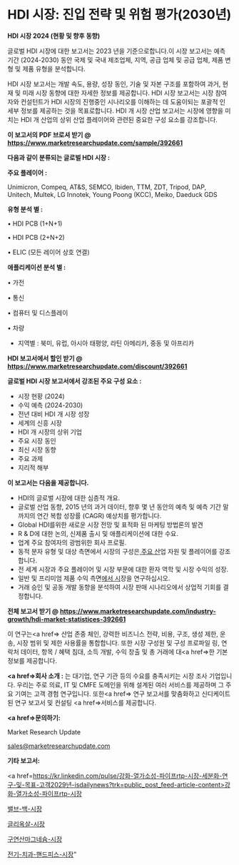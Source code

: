 # HDI 시장: 진입 전략 및 위험 평가(2030년)

<strong>HDI 시장 2024 (현황 및 향후 동향)</strong>

글로벌 HDI 시장에 대한 보고서는 2023 년을 기준으로합니다.이 시장 보고서는 예측 기간 (2024-2030) 동안 국제 및 국내 제조업체, 지역, 공급 업체 및 공급 업체, 제품 변형 및 제품 유형을 분석합니다.

HDI 시장 보고서는 개발 속도, 용량, 성장 동인, 기술 및 자본 구조를 포함하여 과거, 현재 및 미래 시장 동향에 대한 자세한 정보를 제공합니다. HDI 시장 보고서는 시장 참여자와 컨설턴트가 HDI 시장의 진행중인 시나리오를 이해하는 데 도움이되는 포괄적 인 세부 정보를 제공하는 것을 목표로합니다. HDI 개 시장 산업 보고서는 시장에 영향을 미치는 HDI 개 산업의 상위 산업 플레이어와 관련된 중요한 구성 요소를 강조합니다.



<strong>이 보고서의 PDF 브로셔 받기 @ <a href=https://www.marketresearchupdate.com/sample/392661>https://www.marketresearchupdate.com/sample/392661</a></strong>



<strong>다음과 같이 분류되는 글로벌 HDI 시장 :</strong>



<strong>주요 플레이어 :</strong>

Unimicron, Compeq, AT&S, SEMCO, Ibiden, TTM, ZDT, Tripod, DAP, Unitech, Multek, LG Innotek, Young Poong (KCC), Meiko, Daeduck GDS



<strong>유형 분석 별 :</strong>

• HDI PCB (1+N+1)

• HDI PCB (2+N+2)

• ELIC (모든 레이어 상호 연결)



<strong>애플리케이션 분석 별 :</strong>

• 가전

• 통신

• 컴퓨터 및 디스플레이

• 차량

<ul>
  <li>지역별 : 북미, 유럽, 아시아 태평양, 라틴 아메리카, 중동 및 아프리카</li>
</ul>


<strong>HDI 보고서에서 할인 받기 @ <a href=https://www.marketresearchupdate.com/discount/392661>https://www.marketresearchupdate.com/discount/392661</a></strong>



<strong>글로벌 HDI 시장 보고서에서 강조된 주요 구성 요소 :</strong>
<ul>
  <li>시장 현황 (2024)</li>
  <li>수익 예측 (2024-2030)</li>
  <li>전년 대비 HDI 개 시장 성장</li>
  <li>세계의 신흥 시장</li>
  <li>HDI 개 시장의 상위 기업</li>
  <li>주요 시장 동인</li>
  <li>최신 시장 동향</li>
  <li>주요 과제</li>
  <li>지리적 해부</li>
</ul>


<strong>이 보고서는 다음을 제공합니다.</strong>
<ul>
  <li>HDI의 글로벌 시장에 대한 심층적 개요.</li>
  <li>글로벌 산업 동향, 2015 년의 과거 데이터, 향후 몇 년 동안의 예측 및 예측 기간 말까지의 연간 복합 성장률 (CAGR) 예상치를 평가합니다.</li>
  <li>Global HDI를위한 새로운 시장 전망 및 표적화 된 마케팅 방법론의 발견</li>
  <li>R &amp; D에 대한 논의, 신제품 출시 및 애플리케이션에 대한 수요.</li>
  <li>업계 주요 참여자의 광범위한 회사 프로필.</li>
  <li>동적 분자 유형 및 대상 측면에서 시장의 구성은<a href=> 주요 산</a>업 자원 및 플레이어를 강조합니다.</li>
  <li>전 세계 시장과 주요 플레이어 및 시장 부문에 대한 환자 역학 및 시장 수익의 성장.</li>
  <li>일반 및 프리미엄 제품 수익 측면<a href=>에서 시</a>장을 연구하십시오.</li>
  <li>거래 승인 및 공동 개발 동향을 분석하여 시장 판매 시나리오에서 상업적 기회를 결정합니다.</li>
</ul>



<strong>전체 보고서 받기 @ <a href=https://www.marketresearchupdate.com/industry-growth/hdi-market-statistices-392661>https://www.marketresearchupdate.com/industry-growth/hdi-market-statistices-392661</a></strong>

이 연구는<a href=> 산업 존중</a> 체인, 강력한 비즈니스 전략, 비용, 구조, 생성 제한, 운송, 시장 범위 및 제한 사용률을 통합합니다. 또한 시장 구성원 및 구성 프로파일 링, 연락처 데이터, 항목 / 혜택 침대, 소득 개발, 수익 창출 및 총 거래에 대<a href=>한 기본 </a>정보를 제공합니다.



<strong><a href=>회사 소</a>개 :</strong>
는 대기업, 연구 기관 등의 수요를 충족시키는 시장 조사 기업입니다. 우리는 주로 의료, IT 및 CMFE 도메인을 위해 설계된 여러 서비스를 제공하며 그 주요 기여는 고객 경험 연구입니다. 또한<a href=> 연구 보</a>고서를 맞춤화하고 신디케이트 된 연구 보고서 및 컨설팅 <a href=>서비스</a>를 제공합니다.



<strong><a href=>문의하기:</a></strong>

Market Research Update

sales@marketresearchupdate.com



<strong>기타 보고서:</strong>

<a href=https://kr.linkedin.com/pulse/강화-열가소성-파이프rtp-시장-세분화-연구-및-목표-고객2029년-isdailynews?trk=public_post_feed-article-content>강화-열가소성-파이프rtp-시장</a>

<a href=https://www.linkedin.com/pulse/밸브-백-시장-동향-및-성장-전망-trendsetters-talk-360-analysis/>밸브-백-시장</a>

<a href=https://www.linkedin.com/pulse/글리옥살-시장-경쟁-분석-및-성장-잠재력-2029-isdailynews-hx4if/>글리옥살-시장</a>

<a href=https://www.linkedin.com/pulse/구연산마그네슘-시장-현재-및-미래-성장-2029-analytics-alchemy-360-analysis-utbdf/>구연산마그네슘-시장</a>

<a href=https://www.linkedin.com/pulse/전기-치과-핸드피스-시장-동향-및-성장-전망-market-matrix-musings-analysis-6mnzc/>전기-치과-핸드피스-시장</a>"
